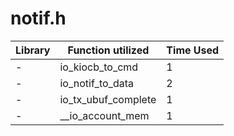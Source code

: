 # notif.h

| Library | Function utilized | Time Used |
| - | - | - |
| - | io_kiocb_to_cmd | 1 |
| - | io_notif_to_data | 2 |
| - | io_tx_ubuf_complete | 1 |
| - | __io_account_mem | 1 |
